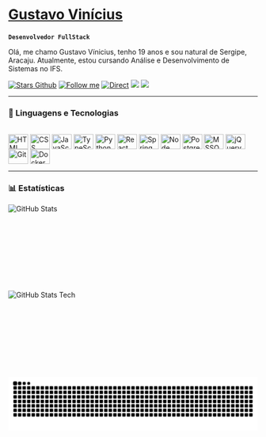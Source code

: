 # [Gustavo Vinícius]()

**`Desenvolvedor FullStack`**

Olá, me chamo Gustavo Vínicius, tenho 19 anos e sou natural de Sergipe, Aracaju. Atualmente, estou cursando Análise e Desenvolvimento de Sistemas no IFS.

<div> 
  <a href="https://github.com/gutsgon?tab=repositories&sort=stargazers" target="_blank"><img 
title="Stars Github" src="https://custom-icon-badges.demolab.com/github/stars/gutsgon?color=55960c&style=for-the-badge&labelColor=488207&logo=star&label=ESTRELAS" target="_blank"></a>
  <a href="https://github.com/gutsgon?tab=followers" target="_blank"><img title="Follow me"
src="https://custom-icon-badges.demolab.com/github/followers/gutsgon?color=236ad3&labelColor=1155ba&style=for-the-badge&logo=github&label=FOLLOWERS&logoColor=white" target="_blank"></a>
 	 <a href="https://discord.gg/dqeV7swq8g" target="_blank"><img
title = Direct contact src="https://img.shields.io/badge/Discord-7289DA?style=for-the-badge&logo=discord&logoColor=white" target="_blank"></a> 
  <a href = "mailto:gustavogoncalves.contato1@gmail.com"><img src="https://img.shields.io/badge/-Gmail-%23333?style=for-the-badge&logo=gmail&logoColor=white" target="_blank"></a>
  <a href="https://www.linkedin.com/in/gustavo-gv" target="_blank"><img src="https://img.shields.io/badge/-LinkedIn-%230077B5?style=for-the-badge&logo=linkedin&logoColor=white" target="_blank"></a> 
  
</div>

---

### 🤖 Linguagens e Tecnologias

<div style="display: inline_block"><br>
    <img align="center"height="30"width="40"src="https://cdn.jsdelivr.net/gh/devicons/devicon@latest/icons/html5/html5-original.svg" width="40px" title="HTML"/>
    <img align="center"height="30"width="40"src="https://cdn.jsdelivr.net/gh/devicons/devicon@latest/icons/css3/css3-original.svg" width="40px" title="CSS"/>
    <img align="center"height="30"width="40"src="https://cdn.jsdelivr.net/gh/devicons/devicon@latest/icons/javascript/javascript-original.svg" width="40px" title="JavaScript"/>
    <img align="center"height="30"width="40"src="https://cdn.jsdelivr.net/gh/devicons/devicon@latest/icons/typescript/typescript-original.svg" width="40px" title="TypeScript"/>
    <img align="center"height="30"width="40"src="https://cdn.jsdelivr.net/gh/devicons/devicon@latest/icons/python/python-original.svg" width="40px" title="Python"/>
    <img align="center"height="30"width="40"src="https://cdn.jsdelivr.net/gh/devicons/devicon@latest/icons/react/react-original.svg" width="40px" title="React"/>
    <img align="center"height="30"width="40"src="https://cdn.jsdelivr.net/gh/devicons/devicon@latest/icons/spring/spring-original.svg" width="40px" title="Spring Boot"/>
    <img align="center"height="30"width="40"src="https://cdn.jsdelivr.net/gh/devicons/devicon@latest/icons/nodejs/nodejs-original.svg" width="40px" title="Node JS"/>
    <img align="center"height="30"width="40"src="https://cdn.jsdelivr.net/gh/devicons/devicon@latest/icons/postgresql/postgresql-original.svg" width="40px" title="PostgreSQL"/>
    <img align="center"height="30"width="40"src="https://cdn.jsdelivr.net/gh/devicons/devicon@latest/icons/microsoftsqlserver/microsoftsqlserver-original.svg" width="40px" title="MSSQL"/>
    <img align="center"height="30"width="40"src="https://cdn.jsdelivr.net/gh/devicons/devicon@latest/icons/jquery/jquery-original.svg" width="40px" title="jQuery"/>
    <img align="center"height="30"width="40"src="https://cdn.jsdelivr.net/gh/devicons/devicon@latest/icons/git/git-original.svg" width="40px" title="Git"/>
    <img align="center"height="30"width="40"src="https://cdn.jsdelivr.net/gh/devicons/devicon@latest/icons/docker/docker-original.svg" width="40px" title="Docker"/>
</div>


---

### 📊 Estatísticas

<div align="left">
  <img 
    alt="GitHub Stats" 
    height="160" 
    style="display: inline-block; padding-right: 10px;" 
    src="https://github-readme-stats.vercel.app/api?username=gutsgon&show_icons=true&theme=tokyonight&include_all_commits=true&locale=pt-br" 
  />

  <img 
    alt="GitHub Stats Tech" 
    height="160"
    style="display: inline-block;"
    src="https://github-readme-stats.vercel.app/api/top-langs/?username=gutsgon&theme=tokyonight&layout=compact&custom_title=Tecnologias&langs_count=9" 
  />
</div>



<picture>
  <source media="(prefers-color-scheme: dark)" srcset="https://raw.githubusercontent.com/gutsgon/gutsgon/output/github-contribution-grid-snake-dark.svg">
  <source media="(prefers-color-scheme: light)" srcset="https://raw.githubusercontent.com/gutsgon/gutsgon/output/github-contribution-grid-snake.svg">
  <img alt="github contribution grid snake animation" src="https://raw.githubusercontent.com/gutsgon/gutsgon/output/github-contribution-grid-snake.svg">
</picture>

